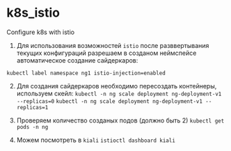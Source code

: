 # k8s_istio
Configure k8s with istio

1. Для использования возможностей `istio` после разввертывания текущих конфигураций 
разрешаем в созданом неймспейсе автоматическое создание сайдеркаров:

`kubectl label namespace ng1 istio-injection=enabled`

2. Для создания сайдеркаров необходимо пересоздать контейнеры, используем скейл:
`kubectl -n ng scale deployment ng-deployment-v1 --replicas=0`
`kubectl -n ng scale deployment ng-deployment-v1 --replicas=1`

3. Проверяем количество созданых подов (должно быть 2)
`kubectl get pods -n ng`

4. Можем посмотреть в `kiali`
`istioctl dashboard kiali`

